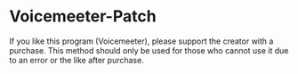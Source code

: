 # Voicemeeter-Patch
If you like this program (Voicemeeter), please support the creator with a purchase. This method should only be used for those who cannot use it due to an error or the like after purchase.
